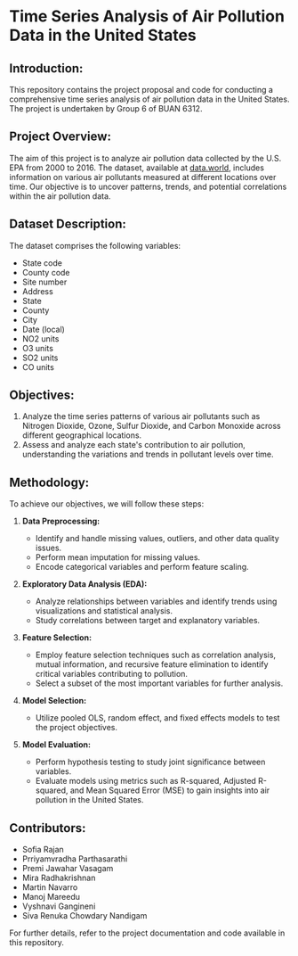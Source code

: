 # Time Series Analysis of Air Pollution Data in the United States

## Introduction:
This repository contains the project proposal and code for conducting a comprehensive time series analysis of air pollution data in the United States. The project is undertaken by Group 6 of BUAN 6312.

## Project Overview:
The aim of this project is to analyze air pollution data collected by the U.S. EPA from 2000 to 2016. The dataset, available at [data.world](https://data.world/data-society/us-air-pollution-data), includes information on various air pollutants measured at different locations over time. Our objective is to uncover patterns, trends, and potential correlations within the air pollution data.

## Dataset Description:
The dataset comprises the following variables:
- State code
- County code
- Site number
- Address
- State
- County
- City
- Date (local)
- NO2 units
- O3 units
- SO2 units
- CO units

## Objectives:
1. Analyze the time series patterns of various air pollutants such as Nitrogen Dioxide, Ozone, Sulfur Dioxide, and Carbon Monoxide across different geographical locations.
2. Assess and analyze each state's contribution to air pollution, understanding the variations and trends in pollutant levels over time.

## Methodology:
To achieve our objectives, we will follow these steps:

1. **Data Preprocessing:**
   - Identify and handle missing values, outliers, and other data quality issues.
   - Perform mean imputation for missing values.
   - Encode categorical variables and perform feature scaling.

2. **Exploratory Data Analysis (EDA):**
   - Analyze relationships between variables and identify trends using visualizations and statistical analysis.
   - Study correlations between target and explanatory variables.

3. **Feature Selection:**
   - Employ feature selection techniques such as correlation analysis, mutual information, and recursive feature elimination to identify critical variables contributing to pollution.
   - Select a subset of the most important variables for further analysis.

4. **Model Selection:**
   - Utilize pooled OLS, random effect, and fixed effects models to test the project objectives.

5. **Model Evaluation:**
   - Perform hypothesis testing to study joint significance between variables.
   - Evaluate models using metrics such as R-squared, Adjusted R-squared, and Mean Squared Error (MSE) to gain insights into air pollution in the United States.

## Contributors:
- Sofia Rajan
- Prriyamvradha Parthasarathi
- Premi Jawahar Vasagam
- Mira Radhakrishnan
- Martin Navarro
- Manoj Mareedu
- Vyshnavi Gangineni
- Siva Renuka Chowdary Nandigam

For further details, refer to the project documentation and code available in this repository.
